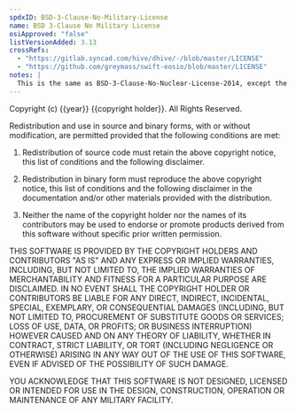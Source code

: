 ```yaml
---
spdxID: BSD-3-Clause-No-Military-License
name: BSD 3-Clause No Military License
osiApproved: "false"
listVersionAdded: 3.13
crossRefs: 
  - "https://gitlab.syncad.com/hive/dhive/-/blob/master/LICENSE"
  - "https://github.com/greymass/swift-eosio/blob/master/LICENSE"
notes: |
  This is the same as BSD-3-Clause-No-Nuclear-License-2014, except the acknowledgement in the last paragraph is that the software is not designed, licensed or intended for use in a military facility, instead of a nuclear facility.
---
```


Copyright (c) {{year}} {{copyright holder}}. All Rights Reserved.

Redistribution and use in source and binary forms, with or without modification, are permitted provided that the following conditions are met:

1. Redistribution of source code must retain the above copyright notice, this list of conditions and the following disclaimer.

2. Redistribution in binary form must reproduce the above copyright notice, this list of conditions and the following disclaimer in the documentation and/or other materials provided with the distribution.

3. Neither the name of the copyright holder nor the names of its contributors may be used to endorse or promote products derived from this software without specific prior written permission.

THIS SOFTWARE IS PROVIDED BY THE COPYRIGHT HOLDERS AND CONTRIBUTORS "AS IS" AND ANY EXPRESS OR IMPLIED WARRANTIES, INCLUDING, BUT NOT LIMITED TO, THE IMPLIED WARRANTIES OF MERCHANTABILITY AND FITNESS FOR A PARTICULAR PURPOSE ARE DISCLAIMED. IN NO EVENT SHALL THE COPYRIGHT HOLDER OR CONTRIBUTORS BE LIABLE FOR ANY DIRECT, INDIRECT, INCIDENTAL, SPECIAL, EXEMPLARY, OR CONSEQUENTIAL DAMAGES (INCLUDING, BUT NOT LIMITED TO, PROCUREMENT OF SUBSTITUTE GOODS OR SERVICES; LOSS OF USE, DATA, OR PROFITS; OR BUSINESS INTERRUPTION) HOWEVER CAUSED AND ON ANY THEORY OF LIABILITY, WHETHER IN CONTRACT, STRICT LIABILITY, OR TORT (INCLUDING NEGLIGENCE OR OTHERWISE) ARISING IN ANY WAY OUT OF THE USE OF THIS SOFTWARE, EVEN IF ADVISED OF THE POSSIBILITY OF SUCH DAMAGE.

YOU ACKNOWLEDGE THAT THIS SOFTWARE IS NOT DESIGNED, LICENSED OR INTENDED FOR USE IN THE DESIGN, CONSTRUCTION, OPERATION OR MAINTENANCE OF ANY MILITARY FACILITY.
